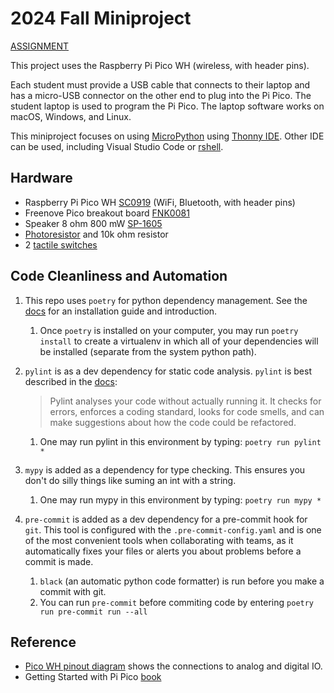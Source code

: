 # 2024 Fall Miniproject

[ASSIGNMENT](./assignment/)

This project uses the Raspberry Pi Pico WH (wireless, with header pins).

Each student must provide a USB cable that connects to their laptop and has a micro-USB connector on the other end to plug into the Pi Pico.
The student laptop is used to program the Pi Pico.
The laptop software works on macOS, Windows, and Linux.

This miniproject focuses on using
[MicroPython](./doc/micropython.md)
using
[Thonny IDE](./doc/thonny.md).
Other IDE can be used, including Visual Studio Code or
[rshell](./doc/rshell.md).

## Hardware

* Raspberry Pi Pico WH [SC0919](https://www.raspberrypi.com/documentation/microcontrollers/raspberry-pi-pico.html#raspberry-pi-pico-w-and-pico-wh) (WiFi, Bluetooth, with header pins)
* Freenove Pico breakout board [FNK0081](https://store.freenove.com/products/fnk0081)
* Speaker 8 ohm 800 mW [SP-1605](https://www.soberton.com/wp-content/uploads/2018/07/SP-1605-June-2018.pdf)
* [Photoresistor](./doc/photocell.md) and 10k ohm resistor
* 2 [tactile switches](https://sten-eswitch-13110800-production.s3.amazonaws.com/system/asset/product_line/data_sheet/184/TL59-TL58.pdf)


## Code Cleanliness and Automation

1. This repo uses `poetry` for python dependency management. See the [docs](https://python-poetry.org/docs/) for an installation guide and introduction.
   1. Once `poetry` is installed on your computer, you may run `poetry install` to create a virtualenv in which all of your dependencies will be installed (separate from the system python path).

2. `pylint` is as a dev dependency for static code analysis. `pylint` is best described in the [docs](https://pylint.readthedocs.io/en/stable/):
    > Pylint analyses your code without actually running it. It checks for errors, enforces a coding standard, looks for code smells, and can make suggestions about how the code could be refactored.
    1. One may run pylint in this environment by typing: `poetry run pylint *`

3. `mypy` is added as a dependency for type checking. This ensures you don't do silly things like suming an int with a string.
    1. One may run mypy in this environment by typing: `poetry run mypy *`

4. `pre-commit` is added as a dev dependency for a pre-commit hook for `git`. This tool is configured with the `.pre-commit-config.yaml` and is one of the most convenient tools when collaborating with teams, as it automatically fixes your files or alerts you about problems before a commit is made.
   1. `black` (an automatic python code formatter) is run before you make a commit with git.
   2.  You can run `pre-commit` before commiting code by entering `poetry run pre-commit run --all`


## Reference

* [Pico WH pinout diagram](https://datasheets.raspberrypi.com/picow/PicoW-A4-Pinout.pdf) shows the connections to analog and digital IO.
* Getting Started with Pi Pico [book](https://datasheets.raspberrypi.com/pico/getting-started-with-pico.pdf)

